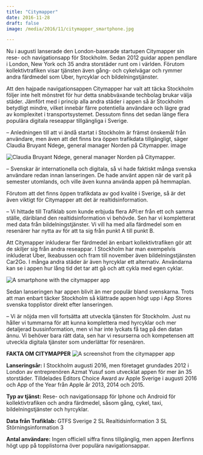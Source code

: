 ```yaml
---
title: "Citymapper"
date: 2016-11-28
draft: false
image: /media/2016/11/citymapper_smartphone.jpg

---
```

Nu i augusti lanserade den London-baserade startupen Citymapper sin rese- och navigationsapp för Stockholm. Sedan 2012
guidar appen pendlare i London, New York och 35 andra storstäder runt om i världen. Förutom kollektivtrafiken visar
tjänsten även gång- och cykelvägar och rymmer andra färdmedel som Uber, hyrcyklar och bildelningstjänster.<!--more-->

Att den hajpade navigationsappen Citymapper har valt att täcka Stockholm följer inte helt mönstret för hur detta
snabbväxande techbolag brukar välja städer. Jämfört med i princip alla andra städer i appen så är Stockholm betydligt
mindre, vilket innebär färre potentiella användare och lägre grad av komplexitet i transportsystemet. Dessutom finns det
sedan länge flera populära digitala reseappar tillgängliga i Sverige.

– Anledningen till att vi ändå startat i Stockholm är främst önskemål från användare, men även att det finns bra öppen
trafikdata tillgängligt, säger Claudia Bruyant Ndege, general manager Norden på Citymapper. image

![Claudia Bruyant Ndege, general manager Norden på Citymapper.](/media/2016/11/citymapper_claudia_ndege.jpg "Claudia 
Bruyant Ndege, general manager Norden på Citymapper.")

– Svenskar är internationella och digitala, så vi hade faktiskt många svenska användare redan innan lanseringen. De hade
använt appen när de varit på semester utomlands, och ville även kunna använda appen på hemmaplan.

Förutom att det finns öppen trafikdata av god kvalité i Sverige, så är det även viktigt för Citymapper att det är
realtidsinformation.

– Vi hittade till Trafiklab som kunde erbjuda flera API:er från ett och samma ställe, däribland den realtidsinformation
vi behövde. Sen har vi kompletterat med data från bildelningstjänster. Vi vill ha med alla färdmedel som en resenärer
har nytta av för att ta sig från punkt A till punkt B.

Att Citymapper inkluderar fler färdmedel än enbart kollektivtrafiken gör att de skiljer sig från andra reseappar. I
Stockholm har man exempelvis inkluderat Uber, Ikeabussen och fram till november även bildelningstjänsten Car2Go. I många
andra städer är även hyrcyklar ett alternativ. Användarna kan se i appen hur lång tid det tar att gå och att cykla med
egen cyklar. 

![A smartphone with the citymapper app](/media/2016/11/citymapper_smartphone_2.jpg)

Sedan lanseringen har appen blivit än mer populär bland svenskarna. Trots att man enbart täcker Stockholm så klättrade
appen högt upp i App Stores svenska topplistor direkt efter lanseringen.

– Vi är nöjda men vill fortsätta att utveckla tjänsten för Stockholm. Just nu håller vi tummarna för att kunna
komplettera med hyrcyklar och mer detaljerad bussinformation, men vi har inte lyckats få tag på den datan ännu. Vi
behöver bara rätt data, sen har vi resurserna och kompetensen att utveckla digitala tjänster som underlättar för
resenären.

**FAKTA OM CITYMAPPER** 
![A screenshot from the citymapper app](/media/2016/11/citymapper_screenshot.jpg)

**Lanseringsår:**
I Stockholm augusti 2016, men företaget grundades 2012 i London av entreprenören Azmat Yusuf som utvecklat appen för mer
än 35 storstäder. Tilldelades Editors Choice Award av Apple Sverige i augusti 2016 och App of the Year från Apple år
2013, 2014 och 2015.

**Typ av tjänst:**
Rese- och navigationsapp för Iphone och Android för kollektivtrafiken och andra färdmedel, såsom gång, cykel, taxi,
bildelningstjänster och hyrcyklar.

**Data från Trafiklab:**
GTFS Sverige 2 SL Realtidsinformation 3 SL Störningsinformation 3

**Antal användare:**
Ingen officiell siffra finns tillgänglig, men appen återfinns högt upp på topplistorna över populära navigationsappar.
